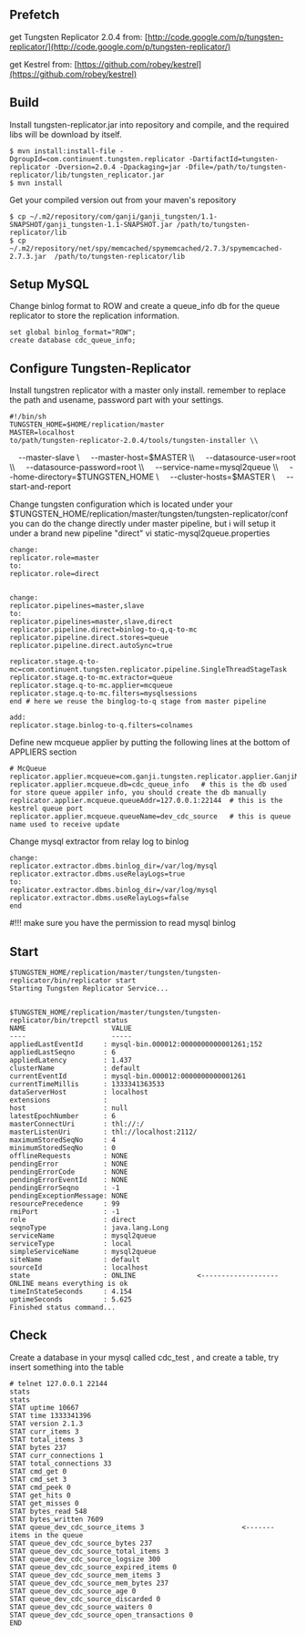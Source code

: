 Prefetch
--------

get Tungsten Replicator 2.0.4 from: [http://code.google.com/p/tungsten-replicator/](http://code.google.com/p/tungsten-replicator/)

get Kestrel from: [https://github.com/robey/kestrel](https://github.com/robey/kestrel)


Build
-----
Install tungsten-replicator.jar into repository and compile, and the required libs will be download by itself.

    $ mvn install:install-file -DgroupId=com.continuent.tungsten.replicator -DartifactId=tungsten-replicator -Dversion=2.0.4 -Dpackaging=jar -Dfile=/path/to/tungsten-replicator/lib/tungsten_replicator.jar
    $ mvn install

Get your compiled version out from your maven's repository

    $ cp ~/.m2/repository/com/ganji/ganji_tungsten/1.1-SNAPSHOT/ganji_tungsten-1.1-SNAPSHOT.jar /path/to/tungsten-replicator/lib
    $ cp ~/.m2/repository/net/spy/memcached/spymemcached/2.7.3/spymemcached-2.7.3.jar  /path/to/tungsten-replicator/lib


Setup MySQL
-----------
Change binlog format to ROW and create a queue_info db for the queue replicator to store the replication information.

    set global binlog_format="ROW";
    create database cdc_queue_info;

Configure Tungsten-Replicator
-----------------------------

Install tungstren replicator with a master only install. remember to replace the path and usename, password part with your settings.

    #!/bin/sh 
    TUNGSTEN_HOME=$HOME/replication/master 
    MASTER=localhost 
    to/path/tungsten-replicator-2.0.4/tools/tungsten-installer \\
    --master-slave \\
    --master-host=$MASTER \\
    --datasource-user=root \\
    --datasource-password=root \\
    --service-name=mysql2queue \\
    --home-directory=$TUNGSTEN_HOME \\
    --cluster-hosts=$MASTER \\
    --start-and-report 


Change tungsten configuration which is located under your $TUNGSTEN_HOME/replication/master/tungsten/tungsten-replicator/conf
you can do the change directly under master pipeline, but i will setup it under a brand new pipeline "direct"
    vi static-mysql2queue.properties

    change:
    replicator.role=master
    to:
    replicator.role=direct


	change:
	replicator.pipelines=master,slave
	to:
	replicator.pipelines=master,slave,direct
	replicator.pipeline.direct=binlog-to-q,q-to-mc
	replicator.pipeline.direct.stores=queue
	replicator.pipeline.direct.autoSync=true

	replicator.stage.q-to-mc=com.continuent.tungsten.replicator.pipeline.SingleThreadStageTask
	replicator.stage.q-to-mc.extractor=queue
	replicator.stage.q-to-mc.applier=mcqueue
	replicator.stage.q-to-mc.filters=mysqlsessions
	end # here we reuse the binglog-to-q stage from master pipeline

	add:
	replicator.stage.binlog-to-q.filters=colnames

Define new mcqueue applier by putting the following lines at the bottom of APPLIERS section

	# McQueue
	replicator.applier.mcqueue=com.ganji.tungsten.replicator.applier.GanjiMcQueueApplier
	replicator.applier.mcqueue.db=cdc_queue_info   # this is the db used for store queue appiler info, you should create the db manually
	replicator.applier.mcqueue.queueAddr=127.0.0.1:22144  # this is the kestrel queue port
	replicator.applier.mcqueue.queueName=dev_cdc_source   # this is queue name used to receive update


Change mysql extractor from relay log to binlog

	change:
	replicator.extractor.dbms.binlog_dir=/var/log/mysql
	replicator.extractor.dbms.useRelayLogs=true
	to:
	replicator.extractor.dbms.binlog_dir=/var/log/mysql
	replicator.extractor.dbms.useRelayLogs=false
	end

#!!! make sure you have the permission to read mysql binlog

Start
-----

	$TUNGSTEN_HOME/replication/master/tungsten/tungsten-replicator/bin/replicator start
	Starting Tungsten Replicator Service...


	$TUNGSTEN_HOME/replication/master/tungsten/tungsten-replicator/bin/trepctl status 
	NAME                     VALUE
	----                     -----
	appliedLastEventId     : mysql-bin.000012:0000000000001261;152
	appliedLastSeqno       : 6
	appliedLatency         : 1.437
	clusterName            : default
	currentEventId         : mysql-bin.000012:0000000000001261
	currentTimeMillis      : 1333341363533
	dataServerHost         : localhost
	extensions             : 
	host                   : null
	latestEpochNumber      : 6
	masterConnectUri       : thl://:/
	masterListenUri        : thl://localhost:2112/
	maximumStoredSeqNo     : 4
	minimumStoredSeqNo     : 0
	offlineRequests        : NONE
	pendingError           : NONE
	pendingErrorCode       : NONE
	pendingErrorEventId    : NONE
	pendingErrorSeqno      : -1
	pendingExceptionMessage: NONE
	resourcePrecedence     : 99
	rmiPort                : -1
	role                   : direct
	seqnoType              : java.lang.Long
	serviceName            : mysql2queue
	serviceType            : local
	simpleServiceName      : mysql2queue
	siteName               : default
	sourceId               : localhost
	state                  : ONLINE               <------------------- ONLINE means everything is ok
	timeInStateSeconds     : 4.154
	uptimeSeconds          : 5.625
	Finished status command...

Check
-----
Create a database in your mysql called cdc_test , and create a table, try insert something into the table

	# telnet 127.0.0.1 22144
	stats
	stats
	STAT uptime 10667
	STAT time 1333341396
	STAT version 2.1.3
	STAT curr_items 3
	STAT total_items 3
	STAT bytes 237
	STAT curr_connections 1
	STAT total_connections 33
	STAT cmd_get 0
	STAT cmd_set 3
	STAT cmd_peek 0
	STAT get_hits 0
	STAT get_misses 0
	STAT bytes_read 548
	STAT bytes_written 7609
	STAT queue_dev_cdc_source_items 3                        <------- items in the queue
	STAT queue_dev_cdc_source_bytes 237
	STAT queue_dev_cdc_source_total_items 3
	STAT queue_dev_cdc_source_logsize 300
	STAT queue_dev_cdc_source_expired_items 0
	STAT queue_dev_cdc_source_mem_items 3
	STAT queue_dev_cdc_source_mem_bytes 237
	STAT queue_dev_cdc_source_age 0
	STAT queue_dev_cdc_source_discarded 0
	STAT queue_dev_cdc_source_waiters 0
	STAT queue_dev_cdc_source_open_transactions 0
	END

